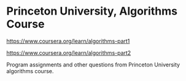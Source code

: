 # Princeton University, Algorithms Course
https://www.coursera.org/learn/algorithms-part1

https://www.coursera.org/learn/algorithms-part2

Program assignments and other questions from Princeton University algorithms course.

